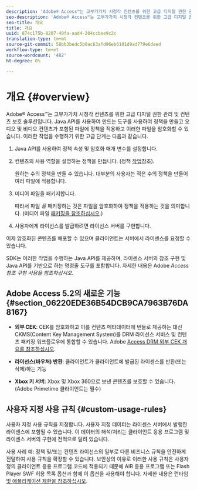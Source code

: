 ```yaml
---
description: 'Adobe® Access™는 고부가가치 시청각 컨텐츠를 위한 고급 디지털 권한 관리 및 컨텐츠 보호 솔루션입니다. Java API를 사용하여 만드는 도구를 사용하여 정책을 만들고 오디오 및 비디오 컨텐츠가 포함된 파일에 정책을 적용하고 이러한 파일을 암호화할 수 있습니다. 이러한 작업을 수행하기 위한 고급 단계는 다음과 같습니다. '
seo-description: 'Adobe® Access™는 고부가가치 시청각 컨텐츠를 위한 고급 디지털 권한 관리 및 컨텐츠 보호 솔루션입니다. Java API를 사용하여 만드는 도구를 사용하여 정책을 만들고 오디오 및 비디오 컨텐츠가 포함된 파일에 정책을 적용하고 이러한 파일을 암호화할 수 있습니다. 이러한 작업을 수행하기 위한 고급 단계는 다음과 같습니다. '
seo-title: 개요
title: 개요
uuid: 874c175b-8207-49fa-aad4-204ccbee9c2c
translation-type: tm+mt
source-git-commit: 58bb3bedc5b0ac63afd96eb6101d9ad779e6deed
workflow-type: tm+mt
source-wordcount: '482'
ht-degree: 0%

---
```



# 개요 {#overview}

Adobe® Access™는 고부가가치 시청각 컨텐츠를 위한 고급 디지털 권한 관리 및 컨텐츠 보호 솔루션입니다. Java API를 사용하여 만드는 도구를 사용하여 정책을 만들고 오디오 및 비디오 컨텐츠가 포함된 파일에 정책을 적용하고 이러한 파일을 암호화할 수 있습니다. 이러한 작업을 수행하기 위한 고급 단계는 다음과 같습니다.

1. Java API를 사용하여 정책 속성 및 암호화 매개 변수를 설정합니다.
1. 컨텐츠의 사용 역할을 설명하는 정책을 만듭니다. (정책 [작업](../../aaxs-protecting-content/content-working-with-policies/content-working-with-policies-overview.md)참조).

   원하는 수의 정책을 만들 수 있습니다. 대부분의 사용자는 적은 수의 정책을 만들어 여러 파일에 적용합니다.

1. 미디어 파일을 패키지합니다.

   따라서 파일 *을* 패키징하는 것은 파일을 암호화하여 정책을 적용하는 것을 의미합니다. (미디어 파일 [패키징을 참조하십시오](../../aaxs-protecting-content/content-packaging-media-files/content-packaging-media-files-overview.md).)

1. 사용자에게 라이선스를 발급하려면 라이선스 서버를 구현합니다.

이제 암호화된 콘텐츠를 배포할 수 있으며 클라이언트는 서버에서 라이센스를 요청할 수 있습니다.

SDK는 이러한 작업을 수행하는 Java API를 제공하며, 라이센스 서버의 참조 구현 및 Java API를 기반으로 하는 명령줄 도구를 포함합니다. 자세한 내용은 Adobe *Access 참조 구현 사용을 참조하십시오*.

## Adobe Access 5.2의 새로운 기능 {#section_06220EDE36B54DCB9CA7963B76DA8167}

* **외부 CEK**: CEK를 암호화하고 이를 컨텐츠 메타데이터에 번들로 제공하는 대신 CKMS(Content Key Management System)를 DRM 라이선스 서비스 및 컨텐츠 패키징 워크플로우에 통합할 수 있습니다. Adobe [Access DRM 외부 CEK 개요를 참조하십시오](../../aaxs-drm-xkey-mgmt/aaxs-drm-using-external-cek-overview.md).

* **라이선스(바우처) 반환**: 클라이언트가 클라이언트에 발급된 라이센스를 반환(또는 삭제)하는 기능
* **Xbox 키 서버**: Xbox 및 Xbox 360으로 보낸 콘텐츠를 보호할 수 있습니다. (Adobe Primetime 클라이언트는 필수)

## 사용자 지정 사용 규칙 {#custom-usage-rules}

사용자 지정 사용 규칙을 지정합니다. 사용자 지정 데이터는 라이센스 서버에서 발행한 라이센스에 포함될 수 있습니다. 이 데이터의 해석/처리는 클라이언트 응용 프로그램 및 라이센스 서버의 구현에 전적으로 달려 있습니다.

사용 사례 예: 정책 및/또는 컨텐츠 라이선스의 일부로 다른 비즈니스 규칙을 안전하게 전달하여 사용 규칙을 확장할 수 있습니다. 보안상의 이유로 이러한 사용 규칙은 사용자 정의 클라이언트 응용 프로그램 코드에 적용되기 때문에 AIR 응용 프로그램 또는 Flash Player SWF 허용 목록 옵션과 함께 이 옵션을 사용해야 합니다. 자세한 내용은 런타임 [및 애플리케이션 제한을 참조하십시오](../../aaxs-protecting-content/content-introduction/content-usage-rules/content-runtime-application-restrictions/content-allowlist-air.md).
